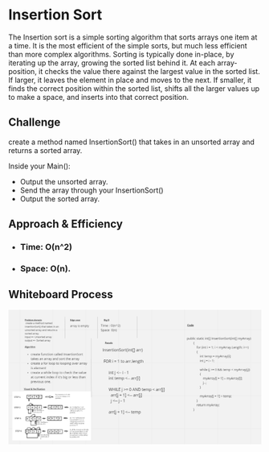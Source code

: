 # Insertion Sort
The Insertion sort is a simple sorting algorithm that sorts arrays one item at a time. It is the most efficient of the simple sorts, but much less efficient than more complex algorithms.  Sorting is typically done in-place, by iterating up the array, growing the sorted list behind it. At each array-position, it checks the value there against the largest value in the sorted list. If larger, it leaves the element in place and moves to the next. If smaller, it finds the correct position within the sorted list, shifts all the larger values up to make a space, and inserts into that correct position.

## Challenge
 create a method named InsertionSort() that takes in an unsorted array and returns a sorted array.

Inside your Main():

- Output the unsorted array.
- Send the array through your InsertionSort()
- Output the sorted array.

## Approach & Efficiency
- ### Time: O(n^2) <br>
- ### Space: O(n).

## Whiteboard Process
![image](../image/InsertionSort.png)
